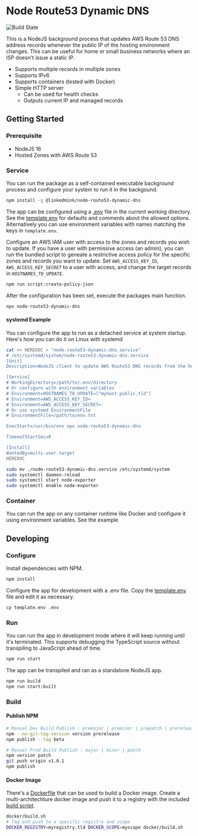 # Node Route53 Dynamic DNS

![Build State](https://github.com/LinkedMink/node-route53-dynamic-dns/actions/workflows/build-main.yml/badge.svg)

This is a NodeJS background process that updates AWS Route 53 DNS address records whenever the public IP of the hosting environment changes.
This can be useful for home or small business networks where an ISP doesn't issue a static IP.

- Supports multiple records in multiple zones
- Supports IPv6
- Supports containers (tested with Docker)
- Simple HTTP server
  - Can be used for health checks
  - Outputs current IP and managed records

## Getting Started

### Prerequisite

- NodeJS 16
- Hosted Zones with AWS Route 53

### Service

You can run the package as a self-contained executable background process and configure your system to run it in the backgound.

```sh
npm install -g @linkedmink/node-route53-dynamic-dns
```

The app can be configured using a [.env](https://github.com/motdotla/dotenv#dotenv) file in the current working directory. See the
[template.env](template.env) for defaults and comments about the allowed options. Alternatively you can use environment variables
with names matching the keys in `template.env`.

Configure an AWS IAM user with access to the zones and records you wish to update. If you have a user with permissive access (an admin),
you can run the bundled script to geneate a restrictive access policy for the specific zones and records you want to update. Set
`AWS_ACCESS_KEY_ID`, `AWS_ACCESS_KEY_SECRET` to a user with access, and change the target records in `HOSTNAMES_TO_UPDATE`.

```sh
npm run script:create-policy-json
```

After the configuration has been set, execute the packages main function.

```sh
npx node-route53-dynamic-dns
```

#### systemd Example

You can configure the app to run as a detached service at system startup. Here's how you can do it on Linux with systemd

```sh
cat << HEREDOC > "node-route53-dynamic-dns.service"
# /etc/systemd/system/node-route53-dynamic-dns.service
[Unit]
Description=NodeJS client to update AWS Route53 DNS records from the host's public IP

[Service]
# WorkingDirectory=/path/to/.env/directory
# Or configure with environment variables
# Environment=HOSTNAMES_TO_UPDATE=["myhost.public.tld"]
# Environment=AWS_ACCESS_KEY_ID=
# Environment=AWS_ACCESS_KEY_SECRET=
# Or use systemd EnvironmentFile
# EnvironmentFile=/path/to/env.txt

ExecStart=/usr/bin/env npx node-route53-dynamic-dns

TimeoutStartSec=0

[Install]
WantedBy=multi-user.target
HEREDOC

sudo mv ./node-route53-dynamic-dns.service /etc/systemd/system
sudo systemctl daemon-reload
sudo systemctl start node-exporter
sudo systemctl enable node-exporter
```

### Container

You can run the app on any container runtime like Docker and configure it using environment variables. See the example

## Developing

### Configure

Install dependencies with NPM.

```sh
npm install
```

Configure the app for development with a .env file. Copy the [template.env](template.env) file and edit it as necessary.

```sh
cp template.env .env
```

### Run

You can run the app in development mode where it will keep running until it's terminated. This supports debugging the TypeScript source
without transpiling to JavaScript ahead of time.

```sh
npm run start
```

The app can be transpiled and ran as a standalone NodeJS app.

```sh
npm run build
npm run start:built
```

### Build

#### Publish NPM

```sh
# Manual Dev Build Publish : premajor | preminor | prepatch | prerelease
npm --no-git-tag-version version prerelease
npm publish --tag beta

# Manual Prod Build Publish : major | minor | patch
npm version patch
git push origin v1.0.1
npm publish
```

#### Docker Image

There's a [Dockerfile](docker/Dockerfile) that can be used to build a Docker image. Create a multi-architechture docker image and push it
to a registry with the included [build script](docker/build.sh).

```sh
docker/build.sh
# Tag and push to a specific registry and scope
DOCKER_REGISTRY=myregistry.tld DOCKER_SCOPE=myscope docker/build.sh
```
